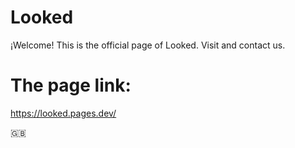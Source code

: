 # Looked
¡Welcome! This is the official page of Looked. Visit and contact us.

# The page link:
https://looked.pages.dev/

🇬🇧
